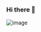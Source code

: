 ### Hi there 👋
![image](https://user-images.githubusercontent.com/79441908/135687773-de30fe2e-9c01-4bf1-bca6-44d546dc325a.png)

<!--
**Codymonk/Codymonk** is a ✨ _special_ ✨ repository because its `README.md` (this file) appears on your GitHub profile.

Here are some ideas to get you started:

- 🔭 I’m currently working on ...
- 🌱 I’m currently learning ...
- 👯 I’m looking to collaborate on ...
- 🤔 I’m looking for help with ...
- 💬 Ask me about ...
- 📫 How to reach me: ...
- 😄 Pronouns: ...
- ⚡ Fun fact: ...
-->
